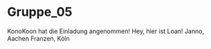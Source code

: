 # Gruppe_05
KonoKoon hat die Einladung angenommen! 
Hey, hier ist Loan!
Janno, Aachen
Franzen, Köln
